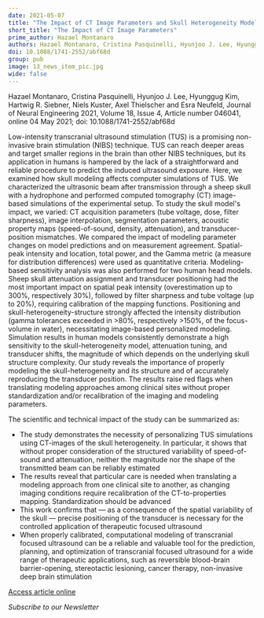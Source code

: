 ```yaml
---
date: 2021-05-07
title: "The Impact of CT Image Parameters and Skull Heterogeneity Modeling on the Accuracy of Transcranial Focused Ultrasound Simulations"
short_title: "The Impact of CT Image Parameters"
prime_author: Hazael Montanaro
authors: Hazael Montanaro, Cristina Pasquinelli, Hyunjoo J. Lee, Hyunggug Kim, Hartwig R. Siebner, Niels Kuster, Axel Thielscher and Esra Neufeld, Journal of Neural Engineering 2021, Volume 18, Issue 4, Article number 046041, online 04 May 2021
doi: 10.1088/1741-2552/abf68d
group: pub
image: 13_news_item_pic.jpg
wide: false
---
```

Hazael Montanaro, Cristina Pasquinelli, Hyunjoo J. Lee, Hyunggug Kim, Hartwig R. Siebner, Niels Kuster, Axel Thielscher and Esra Neufeld, Journal of Neural Engineering 2021, Volume 18, Issue 4, Article number 046041, online 04 May 2021; doi: 10.1088/1741-2552/abf68d

Low-intensity transcranial ultrasound stimulation (TUS) is a promising non-invasive brain stimulation (NIBS) technique. TUS can reach deeper areas and target smaller regions in the brain than other NIBS techniques, but its application in humans is hampered by the lack of a straightforward and reliable procedure to predict the induced ultrasound exposure. Here, we examined how skull modeling affects computer simulations of TUS. We characterized the ultrasonic beam after transmission through a sheep skull with a hydrophone and performed computed tomography (CT) image-based simulations of the experimental setup. To study the skull model's impact, we varied: CT acquisition parameters (tube voltage, dose, filter sharpness), image interpolation, segmentation parameters, acoustic property maps (speed-of-sound, density, attenuation), and transducer-position mismatches. We compared the impact of modeling parameter changes on model predictions and on measurement agreement. Spatial-peak intensity and location, total power, and the Gamma metric (a measure for distribution differences) were used as quantitative criteria. Modeling-based sensitivity analysis was also performed for two human head models. Sheep skull attenuation assignment and transducer positioning had the most important impact on spatial peak intensity (overestimation up to 300%, respectively 30%), followed by filter sharpness and tube voltage (up to 20%), requiring calibration of the mapping functions. Positioning and skull-heterogeneity-structure strongly affected the intensity distribution (gamma tolerances exceeded in >80%, respectively >150%, of the focus-volume in water), necessitating image-based personalized modeling. Simulation results in human models consistently demonstrate a high sensitivity to the skull-heterogeneity model, attenuation tuning, and transducer shifts, the magnitude of which depends on the underlying skull structure complexity. Our study reveals the importance of properly modeling the skull-heterogeneity and its structure and of accurately reproducing the transducer position. The results raise red flags when translating modeling approaches among clinical sites without proper standardization and/or recalibration of the imaging and modeling parameters.

The scientific and technical impact of the study can be summarized as:

+ The study demonstrates the necessity of personalizing TUS simulations using CT-images of the skull heterogeneity. In particular, it shows that without proper consideration of the structured variability of speed-of-sound and attenuation, neither the magnitude nor the shape of the transmitted beam can be reliably estimated
+ The results reveal that particular care is needed when translating a modeling approach from one clinical site to another, as changing imaging conditions require recalibration of the CT-to-properties mapping. Standardization should be advanced
+ This work confirms that — as a consequence of the spatial variability of the skull — precise positioning of the transducer is necessary for the controlled application of therapeutic focused ultrasound
+ When properly calibrated, computational modeling of transcranial focused ultrasound can be a reliable and valuable tool for the prediction, planning, and optimization of transcranial focused ultrasound for a wide range of therapeutic applications, such as reversible blood-brain barrier-opening, stereotactic lesioning, cancer therapy, non-invasive deep brain stimulation

[Access article online](1)

*Subscribe to our Newsletter*
